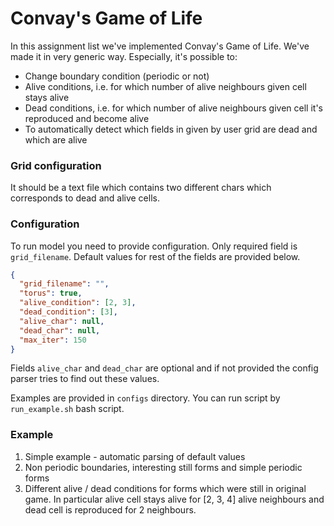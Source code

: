 # Convay's Game of Life

In this assignment list we've implemented Convay's Game of Life.
We've made it in very generic way. Especially, it's possible to:
* Change boundary condition (periodic or not)
* Alive conditions, i.e. for which number of alive neighbours given cell stays alive
* Dead conditions, i.e. for which number of alive neighbours given cell it's reproduced and become alive
* To automatically detect which fields in given by user grid are dead and which are alive

### Grid configuration
It should be a text file which contains two different chars which corresponds to dead and alive cells.

### Configuration
To run model you need to provide configuration. Only required field is `grid_filename`.
Default values for rest of the fields are provided below.
```json
{
  "grid_filename": "",
  "torus": true,
  "alive_condition": [2, 3],
  "dead_condition": [3],
  "alive_char": null,
  "dead_char": null,
  "max_iter": 150
}
```
Fields `alive_char` and `dead_char` are optional and if not provided the config parser tries to find out these values.

Examples are provided in `configs` directory.
You can run script by `run_example.sh` bash script.

### Example
1. Simple example - automatic parsing of default values
2. Non periodic boundaries, interesting still forms and simple periodic forms
3. Different alive / dead conditions for forms which were still in original game. In particular alive cell stays alive for [2, 3, 4] alive neighbours and dead cell is reproduced for 2 neighbours.
